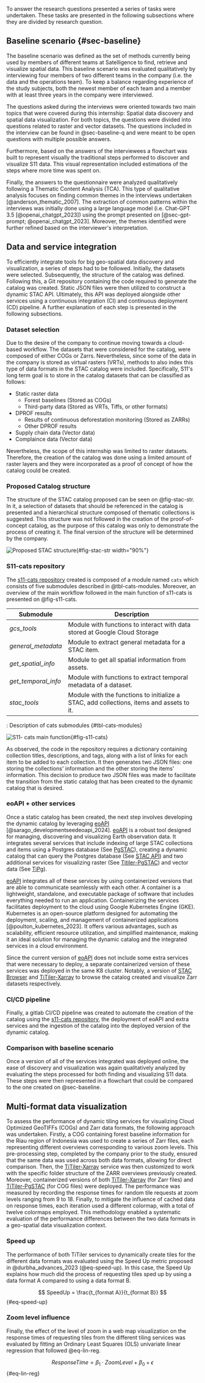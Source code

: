 To answer the research questions presented a series of tasks were undertaken. These tasks are presented in the following subsections where they are divided by research question.

## Baseline scenario {#sec-baseline}

The baseline scenario was defined as the set of methods currently being used by members of different teams at Satelligence to find, retrieve and visualize spatial data. This baseline scenario was evaluated qualitatively by interviewing four members of two different teams in the company (i.e. the data and the operations team). To keep a balance regarding experience of the study subjects, both the newest member of each team and a member with at least three years in the company were interviewed.

The questions asked during the interviews were oriented towards two main topics that were covered during this internship: Spatial data discovery and spatial data visualization. For both topics, the questions were divided into questions related to raster and vector datasets. The questions included in the interview can be found in @sec-baseline-q and were meant to be open questions with multiple possible answers.

Furthermore, based on the answers of the interviewees a flowchart was built to represent visually the traditional steps performed to discover and visualize S11 data. This visual representation included estimations of the steps where more time was spent on.

Finally, the answers to the questionnaire were analyzed qualitatively following a Thematic Content Analysis (TCA). This type of qualitative analysis focuses on finding common themes in the interviews undertaken [@anderson_thematic_2007]. The extraction of common patterns within the interviews was initially done using a large language model (i.e. Chat-GPT 3.5 [@openai_chatgpt_2023]) using the prompt presented on [@sec-gpt-prompt; @openai_chatgpt_2023]. Moreover, the themes identified were further refined based on the interviewer's interpretation.

## Data and service integration

To efficiently integrate tools for big geo-spatial data discovery and visualization, a series of steps had to be followed. Initially, the datasets were selected. Subsequently, the structure of the catalog was defined. Following this, a Git repository containing the code required to generate the catalog was created. Static JSON files were then utilized to construct a dynamic STAC API. Ultimately, this API was deployed alongside other services using a continuous integration (CI) and continuous deployment (CD) pipeline. A further explanation of each step is presented in the following subsections.

### Dataset selection

Due to the desire of the company to continue moving towards a cloud-based workflow. The datasets that were considered for the catalog, were composed of either COGs or Zarrs. Nevertheless, since some of the data in the company is stored as virtual rasters (VRTs), methods to also index this type of data formats in the STAC catalog were included. Specifically, S11's long term goal is to store in the catalog datasets that can be classified as follows:

-   Static raster data
    -   Forest baselines (Stored as COGs)
    -   Third-party data (Stored as VRTs, Tiffs, or other formats)
-   DPROF results
    -   Results of continuous deforestation monitoring (Stored as ZARRs)
    -   Other DPROF results
-   Supply chain data (Vector data)
-   Complaince data (Vector data)

Nevertheless, the scope of this internship was limited to raster datasets. Therefore, the creation of the catalog was done using a limited amount of raster layers and they were incorporated as a proof of concept of how the catalog could be created.

### Proposed Catalog structure

The structure of the STAC catalog proposed can be seen on @fig-stac-str. In it, a selection of datasets that should be referenced in the catalog is presented and a hierarchical structure composed of thematic collections is suggested. This structure was not followed in the creation of the proof-of-concept catalog, as the purpose of this catalog was only to demonstrate the process of creating it. The final version of the structure will be determined by the company.

![Proposed STAC structure](img/STAC_Satelligence_structure.png){#fig-stac-str width="90%"}

### S11-cats repository

The [s11-cats repository](https://gitlab.com/satelligence/s11-cats) created is composed of a module named `cats` which consists of five submodules described in @tbl-cats-modules. Moreover, an overview of the main workflow followed in the main function of s11-cats is presented on @fig-s11-cats.

| **Submodule**       | **Description**                                                                          |
|----------------------------------|--------------------------------------|
| *gcs_tools*         | Module with functions to interact with data stored at Google Cloud Storage               |
| *general_metadata*  | Module to extract general metadata for a STAC item.                                      |
| *get_spatial_info*  | Module to get all spatial information from assets.                                       |
| *get_temporal_info* | Module with functions to extract temporal metadata of a dataset.                         |
| *stac_tools*        | Module with the functions to initialize a STAC, add collections, items and assets to it. |

: Description of cats submodules {#tbl-cats-modules}

![S11- cats main function](img/s11-cats.png){#fig-s11-cats}

As observed, the code in the repository requires a dictionary containing collection titles, descriptions, and tags, along with a list of links for each item to be added to each collection. It then generates two JSON files: one storing the collections' information and the other storing the items' information. This decision to produce two JSON files was made to facilitate the transition from the static catalog that has been created to the dynamic catalog that is desired.

### eoAPI + other services

Once a static catalog has been created, the next step involves developing the dynamic catalog by leveraging [eoAPI](https://eoapi.dev/) [@sarago_developmentseedeoapi_2024]. [eoAPI](https://eoapi.dev/) is a robust tool designed for managing, discovering and visualizing Earth observation data. It integrates several services that include indexing of large STAC collections and items using a Postgres database (See [PgSTAC](https://github.com/stac-utils/pgstac)), creating a dynamic catalog that can query the Postgres database (See [STAC API](https://github.com/stac-utils/stac-fastapi)) and two additional services for visualizing raster (See [Titiler-PgSTAC](https://github.com/stac-utils/titiler-pgstac)) and vector data (See [TiPg](https://github.com/developmentseed/tipg)).

[eoAPI](https://eoapi.dev/) integrates all of these services by using containerized versions that are able to communicate seamlessly with each other. A container is a lightweight, standalone, and executable package of software that includes everything needed to run an application. Containerizing the services facilitates deployment to the cloud using Google Kubernetes Engine (GKE). Kubernetes is an open-source platform designed for automating the deployment, scaling, and management of containerized applications [@poulton_kubernetes_2023]. It offers various advantages, such as scalability, efficient resource utilization, and simplified maintenance, making it an ideal solution for managing the dynamic catalog and the integrated services in a cloud environment.

Since the current version of [eoAPI](https://eoapi.dev/) does not include some extra services that were necessary to deploy, a separate containerized version of these services was deployed in the same K8 cluster. Notably, a version of [STAC Browser](https://github.com/radiantearth/stac-browser) and [TiTiler-Xarray](https://github.com/developmentseed/titiler-xarray) to browse the catalog created and visualize Zarr datasets respectively.

### CI/CD pipeline

Finally, a gitlab CI/CD pipeline was created to automate the creation of the catalog using the [s11-cats repository](https://gitlab.com/satelligence/s11-cats), the deployment of eoAPI and extra services and the ingestion of the catalog into the deployed version of the dynamic catalog.

### Comparison with baseline scenario

Once a version of all of the services integrated was deployed online, the ease of discovery and visualization was again qualitatively analyzed by evaluating the steps processed for both finding and visualizing S11 data. These steps were then represented in a flowchart that could be compared to the one created on @sec-baseline.

## Multi-format data visualization

To assess the performance of dynamic tiling services for visualizing Cloud Optimized GeoTIFFs (COGs) and Zarr data formats, the following approach was undertaken. Firstly, a COG containing forest baseline information for the Riau region of Indonesia was used to create a series of Zarr files, each representing different overviews corresponding to various zoom levels. This pre-processing step, completed by the company prior to the study, ensured that the same data was used across both data formats, allowing for direct comparison. Then, the [TiTiler-Xarray](https://github.com/developmentseed/titiler-xarray) service was then customized to work with the specific folder structure of the ZARR overviews previously created. Moreover, containerized versions of both [TiTiler-Xarray](https://github.com/developmentseed/titiler-xarray) (for Zarr files) and [TiTiler-PgSTAC](https://github.com/stac-utils/titiler-pgstac) (for COG files) were deployed. The performance was measured by recording the response times for random tile requests at zoom levels ranging from 9 to 18. Finally, to mitigate the influence of cached data on response times, each iteration used a different colormap, with a total of twelve colormaps employed. This methodology enabled a systematic evaluation of the performance differences between the two data formats in a geo-spatial data visualization context.

### Speed up

The performance of both TiTiler services to dynamically create tiles for the different data formats was evaluated using the Speed Up metric proposed in @durbha_advances_2023 (@eq-speed-up). In this case, the Speed Up explains how much did the process of requesting tiles sped up by using a data format A compared to using a data format B.

$$ SpeedUp = \frac{t_{format A}}{t_{format B}} $$ {#eq-speed-up}

### Zoom level influence

Finally, the effect of the level of zoom in a web map visualization on the response times of requesting tiles from the different tiling services was evaluated by fitting an Ordinary Least Squares (OLS) univariate linear regression that followed @eq-lin-reg.

$$ ResponseTime = \beta_1 \cdot ZoomLevel + \beta_0 + \epsilon $$ {#eq-lin-reg}